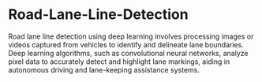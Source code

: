 # Road-Lane-Line-Detection
Road lane line detection using deep learning involves processing images or videos captured from vehicles to identify and delineate lane boundaries. Deep learning algorithms, such as convolutional neural networks, analyze pixel data to accurately detect and highlight lane markings, aiding in autonomous driving and lane-keeping assistance systems.
